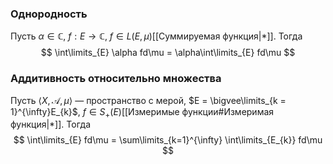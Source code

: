 ### Однородность
Пусть $\alpha \in \mathbb{C}$, $f : E \to \mathbb{C}$, $f \in L(E, \mu)$[[Суммируемая функция|*]].
Тогда
$$
    \int\limits_{E} \alpha fd\mu = \alpha\int\limits_{E} fd\mu
$$
### Аддитивность относительно множества
Пусть $\langle X, \mathcal{A}, \mu \rangle$ — пространство с мерой, $E = \bigvee\limits_{k = 1}^{\infty}E_{k}$, $f \in S_+(E)$[[Измеримые функции#Измеримая функция|*]].
Тогда
$$
    \int\limits_{E} fd\mu = \sum\limits_{k=1}^{\infty} \int\limits_{E_{k}} fd\mu
$$